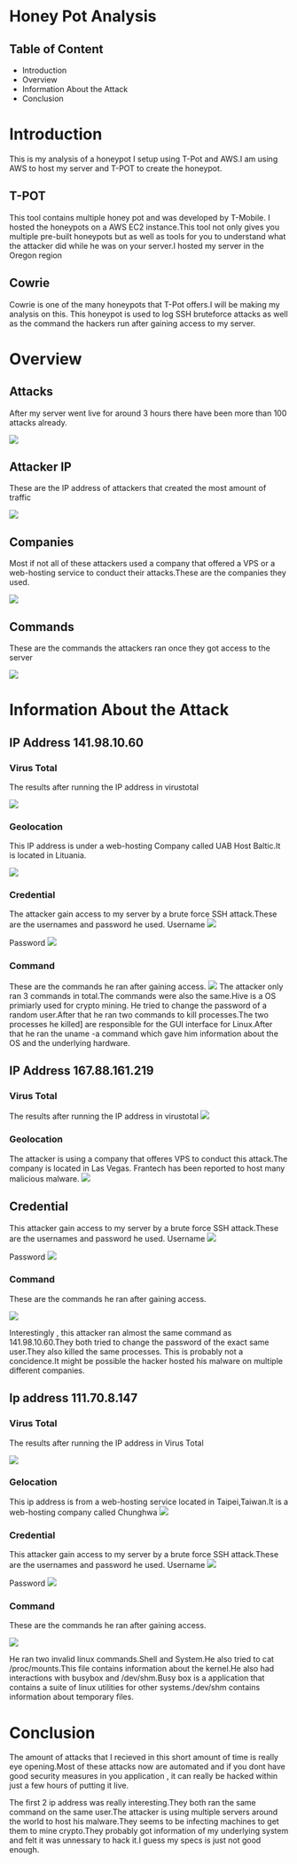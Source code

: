 # Honey Pot Analysis

## Table of Content
- Introduction
- Overview
- Information About the Attack
- Conclusion 


# Introduction
This is my analysis of a honeypot I setup using T-Pot and AWS.I am using AWS to host my server
and T-POT to create the honeypot.

## T-POT 
This tool contains multiple honey pot and was developed by T-Mobile.
I hosted the honeypots on a AWS EC2 instance.This tool not only gives you multiple pre-built honeypots but as 
well as tools for you to understand what the attacker did while he was on your server.I hosted my server 
in the Oregon region

## Cowrie
Cowrie is one of the many honeypots that T-Pot offers.I will be making my analysis on this.
This honeypot is used to log SSH bruteforce attacks
as well as the command the hackers run after gaining access to my server.

# Overview

## Attacks
After my server went live for around 3 hours there have been more than 100 attacks already.

![](Screenshot_2021-10-21_12-43-22.png)

## Attacker IP
These are the IP address of attackers that created the most amount of traffic

![](ip_addr.png)

## Companies
Most if not all of these attackers used a company that offered a VPS or a web-hosting service to conduct their
attacks.These are the companies they used.

![](Screenshot_2021-10-21_12-45-00.png)

## Commands
These are the commands the attackers ran once they got access to the server

![](command.png)

# Information About the Attack

## IP Address 141.98.10.60
### Virus Total
The results after running the IP address in virustotal

![](141scan.png)

### Geolocation
This IP address is under a web-hosting Company called UAB Host Baltic.It is located in Lituania.

![](lithuania.png)

### Credential
The attacker gain access to my server by a brute force SSH attack.These are the usernames and password he used.
Username
![](141user.png)

Password
![](141pass.png)

### Command
These are the commands he ran after gaining access.
![](141commands.png)
The attacker only ran 3 commands in total.The commands were also the same.Hive is a OS primiarly used for crypto mining.
He tried to change the password of a random user.After that he ran two commands to kill processes.The two processes he killed]
are responsible for the GUI interface for Linux.After that he ran the uname -a command which gave him information about the 
OS and the underlying hardware.


## IP Address 167.88.161.219
### Virus Total
The results after running the IP address in virustotal 
![](167scan.png)



### Geolocation
The attacker is using a company that offeres VPS to conduct this attack.The company is located in Las Vegas.
Frantech has been reported to host many malicious malware.
![](frantech.png)


## Credential
This attacker gain access to my server by a brute force SSH attack.These are the usernames and password he used.
Username
![](167user.png)


Password
![](167pass.png)

### Command
These are the commands he ran after gaining access.

![](167command.png)

Interestingly , this attacker ran almost the same command as 141.98.10.60.They both tried to change the password
of the exact same user.They also killed the same processes.
This is probably not a concidence.It might be possible the hacker hosted his malware on multiple different
companies.


## Ip address 111.70.8.147
### Virus Total
The results after running the IP address in Virus Total

![](111scan.png)

### Gelocation
This ip address is from a web-hosting service located in Taipei,Taiwan.It is a web-hosting company called
Chunghwa
![](111info.png)


### Credential 
This attacker gain access to my server by a brute force SSH attack.These are the usernames and password he used.
Username
![](111user.png)


Password
![](111pass.png)

### Command
These are the commands he ran after gaining access.

![](111command.png)

He ran two invalid linux commands.Shell and System.He also tried to cat /proc/mounts.This file contains information 
about the kernel.He also had interactions with busybox and /dev/shm.Busy box is a application that contains a 
suite of linux utilities for other systems./dev/shm contains information about temporary files.


# Conclusion 

The amount of attacks that I recieved in this short amount of time is really eye opening.Most of these
attacks now are automated and if you dont have good security measures in you application , it can really 
be hacked within just a few hours of putting it live.

The first 2 ip address was really interesting.They both ran the same command on the same user.The attacker is
using multiple servers around the world to host his malware.They seems to be infecting machines to get them to
mine crypto.They probably got information of my underlying system and felt it was unnessary to hack it.I guess
my specs is just not good enough.










